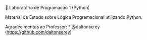 🐍 Laboratório de Programacao 1 (Python)

Material de Estudo sobre Lógica Programacional utilizando Python.

Agradecimentos ao Professor:
° @daltonserey (https://github.com/daltonserey)
